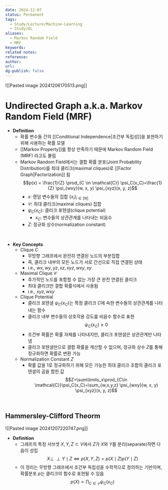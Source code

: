 ```yaml
---
date: 2024-12-07
status: Permanent
tags:
  - Study/Lecture/Machine-Learning
  - Study/DL
aliases:
  - Markov Random Field
  - MRF
keywords: 
related notes: 
reference: 
author: 
url: 
dg-publish: false
---
```

![[Pasted image 20241206170513.png]]
<br>

# Undirected Graph a.k.a. Markov Random Field (MRF)
- **Definition**
	- 확률 변수들 간의 [[Conditional Independence|조건부 독립성]]을 표현하기 위해 사용하는 확률 모델
	- [[Markov Property]]를 항상 만족하기 때문에 Markov Random Field (MRF) 라고도 불림
	- Markov Random Field에서는 결합 확률 분포(Joint Probability Distribution)를 최대 클리크(maximal cliques)로 [[Factor Graph|Factorization]] 됨
	  $$p(x) = \frac{1}{Z} \prod_{C \in \mathcal{C}} \psi_C(x_C)=\frac{1}{Z} \psi_{wxy}(w, x, y) \psi_{xyz}(x, y, z)$$
		- $x$: 랜덤 변수들의 집합 $\{x_i\}_{i\in[N]}$
		- $\mathcal{C}$: 최대 클리크(maximal cliques) 집합
		- $\psi_C(x_C)$: 클리크 포텐셜(clique potential)
			- $x_C$: 변수들의 상관관계를 나타내는 비음수
		- $Z$: 정규화 상수(normalization constant)

<br>

- **Key Concepts**
	- Clique $C$
		- 무방향 그래프에서 완전히 연결된 노드의 부분집합
		- 즉, 클리크 내부의 모든 노드가 서로 간선으로 직접 연결된 상태
		- i.e., $wx, wy, yz, xz, xyz, wxy, xy$
	- Maximal Clique $\mathcal{C}$
		- 추가적인 노드를 포함할 수 없는 가장 큰 완전 연결된 클리크
		- 최대 클리크만 결합 확률식에서 사용됨
		- i.e., $xyz, wxy$
	- Clique Potential
		- 클리크 포텐셜 $\psi_C(x_C)$는 특정 클리크 $C$에 속한 변수들의 상관관계를 나타내는 함수
		- 클리크 내부 변수들의 상호작용 강도를 비음수 함수로 표현
		  $$\psi_C(x_C)\geq 0$$
		- 조건부 확률은 확률 자체를 나타내지만, 클리크 포텐셜은 상관관계만 나타냄
		- 클리크 포텐셜만으로 결합 확률을 계산할 수 없으며, 정규화 상수 $Z$를 통해 정규화하면 확률로 변환 가능
	- Normalization Constant $Z$
		- 확률 값을 1로 정규화하기 위해 모든 가능한 최대 클리크 조합의 클리크 포텐셜의 곱을 합한 값
		  $$Z=\sum\limits_x\prod_{C\in \mathcal{C}}\psi_C(x_C)=\sum_{w,x,y,z} \psi_{wxy}(w, x, y) \psi_{xyz}(x, y, z)$$

<br>

## Hammersley-Clifford Theorm
![[Pasted image 20241207220747.png]]

- **Definition**
	- 그래프의 특정 서브셋 $X, Y, Z \subset V$에서 $Z$가 $X$와 $Y$를 분리(separate)하면 다음이 성립
	  $$X \perp\!\!\!\perp Y \mid Z\iff p(X, Y, Z) = p(X \mid Z)p(Y \mid Z)$$
	- 이 정리는 무방향 그래프에서 조건부 독립성을 수학적으로 정의하는 기반이며, 확률분포 $p$는 클리크의 함수로 표현될 수 있음
	  $$p(X) \propto \prod_{C \in \mathcal{C}} \psi_C(x_C)$$